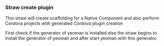 ### Straw create plugin
This straw will create scaffolding for a Native Component and also perform Cordova projects with generated Cordova plugin creation

First check if the generator of yeoman is installed else the straw begins to install the generator of yeoman and after start yeoman with this generator.
